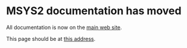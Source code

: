 # MSYS2 documentation has moved

All documentation is now on the [main web site](https://www.msys2.org).

This page should be at [this
address](https://www.msys2.org/wiki/FAQ).
